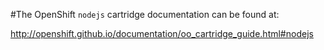 #The OpenShift `nodejs` cartridge documentation can be found at:

http://openshift.github.io/documentation/oo_cartridge_guide.html#nodejs
